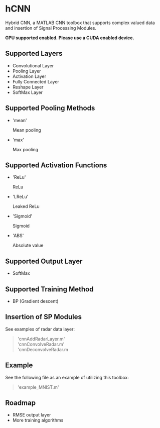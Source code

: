# hCNN
Hybrid CNN, a MATLAB CNN toolbox that supports complex valued data and insertion of Signal Processing Modules.

**GPU supported enabled. Please use a CUDA enabled device.**

## Supported Layers
* Convolutional Layer
* Pooling Layer
* Activation Layer
* Fully Connected Layer
* Reshape Layer
* SoftMax Layer

## Supported Pooling Methods
* 'mean'

	Mean pooling

* 'max'

	Max pooling

## Supported Activation Functions
* 'ReLu'

	ReLu

* 'LReLu'

	Leaked ReLu

* 'Sigmoid'

	Sigmoid

* 'ABS'

	Absolute value

## Supported Output Layer
* SoftMax

## Supported Training Method
* BP (Gradient descent)

## Insertion of SP Modules
See examples of radar data layer:
>	'cnnAddRadarLayer.m'  
>	'cnnConvolveRadar.m'  
>	'cnnDeconvolveRadar.m

## Example
See the following file as an example of utilizing this toolbox:
>	'example_MNIST.m'

## Roadmap
* RMSE output layer
* More training algorithms
